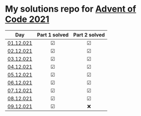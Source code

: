 # My solutions repo for [Advent of Code 2021](https://adventofcode.com/2021)

| Day | Part 1 solved | Part 2 solved |
| --- | :---: | :---: |
| [01.12.021](https://github.com/FabianKielmann/advent-of-code/tree/main/day_1) | ☑ | ☑ |
| [02.12.021](https://github.com/FabianKielmann/advent-of-code/tree/main/day_2) | ☑ | ☑ |
| [03.12.021](https://github.com/FabianKielmann/advent-of-code/tree/main/day_3) | ☑ | ☑ |
| [04.12.021](https://github.com/FabianKielmann/advent-of-code/tree/main/day_4) | ☑ | ☑ |
| [05.12.021](https://github.com/FabianKielmann/advent-of-code/tree/main/day_5) | ☑ | ☑ |
| [06.12.021](https://github.com/FabianKielmann/advent-of-code/tree/main/day_6) | ☑ | ☑ |
| [07.12.021](https://github.com/FabianKielmann/advent-of-code/tree/main/day_7) | ☑ | ☑ |
| [08.12.021](https://github.com/FabianKielmann/advent-of-code/tree/main/day_8) | ☑ | ☑ |
| [09.12.021](https://github.com/FabianKielmann/advent-of-code/tree/main/day_9) | ☑ | ❌ |
